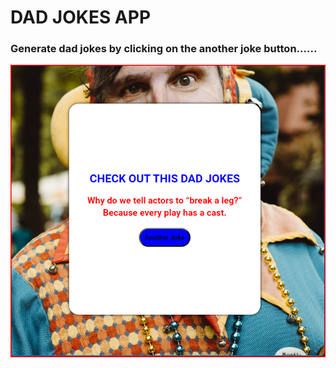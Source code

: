 # DAD JOKES APP

### Generate dad jokes by clicking on the another joke button......

![website image](image.png)
